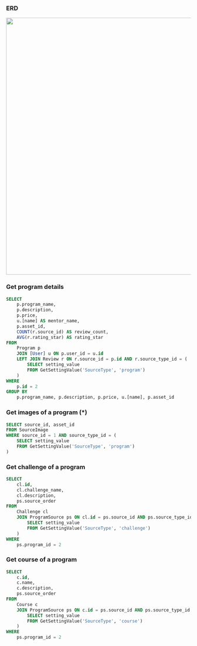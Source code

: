 ### ERD
<img src="https://github.com/user-attachments/assets/0cbd4169-7d83-49b9-98be-f3e997893266" width="700" height="700">

### Get program details
```sql
SELECT 
    p.program_name,
    p.description,
    p.price,
    u.[name] AS mentor_name,
    p.asset_id,
    COUNT(r.source_id) AS review_count,
    AVG(r.rating_star) AS rating_star
FROM 
    Program p
    JOIN [User] u ON p.user_id = u.id
    LEFT JOIN Review r ON r.source_id = p.id AND r.source_type_id = (
        SELECT setting_value
		FROM GetSettingValue('SourceType', 'program')
    )
WHERE 
    p.id = 2
GROUP BY
    p.program_name, p.description, p.price, u.[name], p.asset_id
```

### Get images of a program (*)
```sql
SELECT source_id, asset_id
FROM SourceImage 
WHERE source_id = 1 AND source_type_id = (
    SELECT setting_value
    FROM GetSettingValue('SourceType', 'program')
)
```

### Get challenge of a program
```sql
SELECT
    cl.id,
    cl.challenge_name,
    cl.description,
    ps.source_order
FROM
    Challenge cl
    JOIN ProgramSource ps ON cl.id = ps.source_id AND ps.source_type_id = (
        SELECT setting_value
		FROM GetSettingValue('SourceType', 'challenge')
    )
WHERE
    ps.program_id = 2
```

### Get course of a program
```sql
SELECT
    c.id,
    c.name,
    c.description,
    ps.source_order
FROM
    Course c
    JOIN ProgramSource ps ON c.id = ps.source_id AND ps.source_type_id = (
        SELECT setting_value
		FROM GetSettingValue('SourceType', 'course')
    )
WHERE 
    ps.program_id = 2
```
